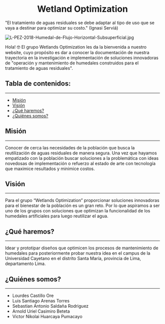 <h1 align="center">Wetland Optimization</h1>
"El tratamiento de aguas residuales se debe adaptar al tipo de uso que se vaya a destinar para optimizar su costo." (Ignasi Serviá)

![L-PEZ-2018-Humedal-de-Flujo-Horizontal-Subsuperficial.jpg](https://i.postimg.cc/rw3SPnwS/L-PEZ-2018-Humedal-de-Flujo-Horizontal-Subsuperficial.jpg)

Hola! 🤓
El grupo Wetlands Optimization les da la bienvenida a nuestro website, cuyo propósito es dar a conocer la documentación de nuestra trayectoria en la investigación e implementación de soluciones innovadoras de "operación y mantenimiento de humedales construidos para el tratamiento de aguas residuales".



## Tabla de contenidos:
---

- [Misión](#Misión)
- [Visión](#Visión)
- [¿Qué haremos?](#Que-haremos)
- [¿Quiénes somos?](#Quiénes-somos)

## Misión
---
Conocer de cerca las necesidades de la población que busca la reutilización de aguas residuales de manera segura. Una vez que hayamos empatizado con la población buscar soluciones a la problemática con ideas novedosas de implementación o refuerzo al estado de arte con tecnología que maximice resultados y minimice costos. 

## Visión
---
Para el grupo “Wetlands Optimization” proporcionar soluciones innovadoras para el bienestar de la población es un gran reto. Por lo que aspiramos a ser uno de los grupos con soluciones que optimizan la funcionalidad de los humedales artificiales para luego reutilizar el agua.


## ¿Qué haremos?
---
Idear y prototipar diseños que optimicen los procesos de mantenimiento de humedales para posteriormente probar nuestra idea en el campus de la Universidad Cayetano en el distrito Santa María, provincia de Lima, departamento Lima. 


## ¿Quiénes somos?
---
- Lourdes Castillo Ore
- Luis Santiago Arenas Torres
- Sebastian Antonio Saldaña Rodriguez
- Arnold Uriel Casimiro Beteta
- Victor Nikolai Huarcaya Pumacayo





